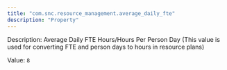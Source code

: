 ```yaml
---
title: "com.snc.resource_management.average_daily_fte"
description: "Property"
---
```


Description: Average Daily FTE Hours/Hours Per Person Day (This value is used for converting FTE and person days to hours in resource plans)

Value: `8`